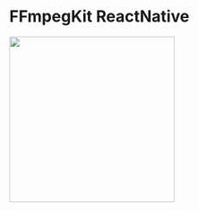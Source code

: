 # FFmpegKit ReactNative

<img src="https://github.com/tanersener/ffmpeg-kit-test/blob/react-native-support/docs/assets/react-native.gif" width="295">